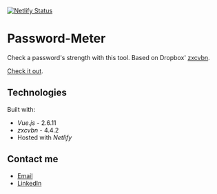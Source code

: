 [![Netlify Status](https://api.netlify.com/api/v1/badges/3c24aef9-0acd-4fd6-9748-205538b16801/deploy-status)](https://app.netlify.com/sites/password-meter/deploys)
# Password-Meter

Check a password's strength with this tool. Based on Dropbox' [zxcvbn](https://dropbox.tech/security/zxcvbn-realistic-password-strength-estimation).

[Check it out](https://password-meter.netlify.app/).
 
## Technologies 

Built with: 

* _Vue.js_ - 2.6.11
* _zxcvbn_ - 4.4.2 
* Hosted with _Netlify_

## Contact me

* [Email](mailto:marius.gessler@gmail.com)
* [LinkedIn](https://www.linkedin.com/in/marius-gessler/)


